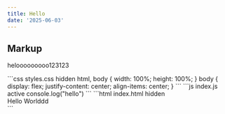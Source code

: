 ```yaml
---
title: Hello
date: '2025-06-03'
---
```


 ## Markup

helooooooooo123123

<Playground>
```css styles.css hidden
html, body {
  width: 100%;
  height: 100%;
}
body {
  display: flex;
  justify-content: center;
  align-items: center;
}
```
```js index.js active
console.log("hello")
```
```html index.html hidden
<div>
  <div>Hello Worlddd</div>
</div>
```
</Playground>